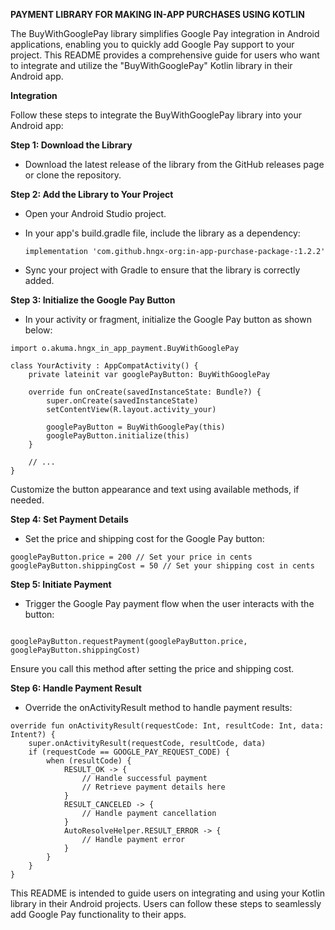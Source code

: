 **PAYMENT LIBRARY FOR MAKING IN-APP PURCHASES USING KOTLIN**


The BuyWithGooglePay library simplifies Google Pay integration in Android applications, enabling you to quickly add Google Pay support to your project. This README provides a comprehensive guide for users who want to integrate and utilize the "BuyWithGooglePay" Kotlin library in their Android app.

**Integration**

Follow these steps to integrate the BuyWithGooglePay library into your Android app:


**Step 1: Download the Library**

- Download the latest release of the library from the GitHub releases page or clone the repository.

**Step 2: Add the Library to Your Project**
- Open your Android Studio project.
- In your app's build.gradle file, include the library as a dependency:

   ```implementation 'com.github.hngx-org:in-app-purchase-package-:1.2.2'```
  
- Sync your project with Gradle to ensure that the library is correctly added.

**Step 3: Initialize the Google Pay Button**
- In your activity or fragment, initialize the Google Pay button as shown below:

```
import o.akuma.hngx_in_app_payment.BuyWithGooglePay

class YourActivity : AppCompatActivity() {
    private lateinit var googlePayButton: BuyWithGooglePay

    override fun onCreate(savedInstanceState: Bundle?) {
        super.onCreate(savedInstanceState)
        setContentView(R.layout.activity_your)

        googlePayButton = BuyWithGooglePay(this)
        googlePayButton.initialize(this)
    }
    
    // ...
}
```

Customize the button appearance and text using available methods, if needed.

**Step 4: Set Payment Details**
- Set the price and shipping cost for the Google Pay button:

```
googlePayButton.price = 200 // Set your price in cents
googlePayButton.shippingCost = 50 // Set your shipping cost in cents
```

**Step 5: Initiate Payment**
- Trigger the Google Pay payment flow when the user interacts with the button:
```

googlePayButton.requestPayment(googlePayButton.price, googlePayButton.shippingCost)

```
Ensure you call this method after setting the price and shipping cost.

**Step 6: Handle Payment Result**
- Override the onActivityResult method to handle payment results:

```
override fun onActivityResult(requestCode: Int, resultCode: Int, data: Intent?) {
    super.onActivityResult(requestCode, resultCode, data)
    if (requestCode == GOOGLE_PAY_REQUEST_CODE) {
        when (resultCode) {
            RESULT_OK -> {
                // Handle successful payment
                // Retrieve payment details here
            }
            RESULT_CANCELED -> {
                // Handle payment cancellation
            }
            AutoResolveHelper.RESULT_ERROR -> {
                // Handle payment error
            }
        }
    }
}
```

This README is intended to guide users on integrating and using your Kotlin library in their Android projects. Users can follow these steps to seamlessly add Google Pay functionality to their apps.
